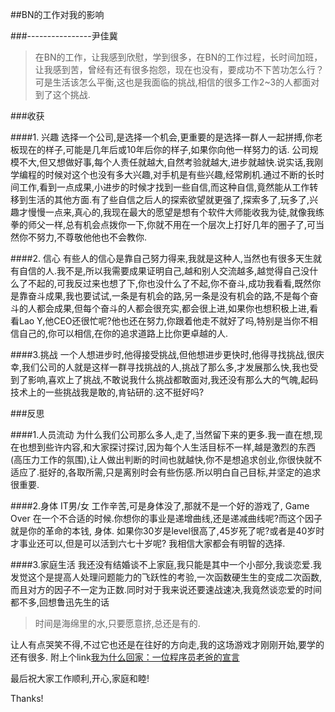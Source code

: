 ##BN的工作对我的影响

###----------------尹佳冀

>在BN的工作，让我感到欣慰，学到很多，在BN的工作过程，长时间加班，让我感到苦，曾经有还有很多抱怨，现在也没有，要成功不下苦功怎么行？可是生活该怎么平衡,这也是我面临的挑战,相信的很多工作2~3的人都面对到了这个挑战.

###收获

####1. 兴趣
选择一个公司,是选择一个机会,更重要的是选择一群人一起拼搏,你老板现在的样子,可能是几年后或10年后你的样子,如果你向他一样努力的话.
公司规模不大,但又想做好事,每个人责任就越大,自然考验就越大,进步就越快.说实话,我刚学编程的时候对这个也没有多大兴趣,对手机是有些兴趣,经常刷机.通过不断的长时间工作,看到一点成果,小进步的时候才找到一些自信,而这种自信,竟然能从工作转移到生活的其他方面.有了些自信之后人的探索欲望就更强了,探索多了,玩多了,兴趣才慢慢一点来,真心的,我现在最大的愿望是想有个软件大师能收我为徒,就像我练拳的师父一样,总有机会点拨你一下,你就不用在一个层次上打好几年的圈子了,可当然你不努力,不尊敬他他也不会教你.

####2. 信心
有些人的信心是靠自己努力得来,我就是这种人,当然也有很多天生就有自信的人.我不是,所以我需要成果证明自己,越和别人交流越多,越觉得自己没什么了不起的,可我反过来也想了下,你也没什么了不起,你不奋斗,成功我看看,既然你是靠奋斗成果,我也要试试,一条是有机会的路,另一条是没有机会的路,不是每个奋斗的人都会成果,但每个奋斗的人都会很充实,都会很上进,如果你也想积极上进,看看Lao Y,他CEO还很忙呢?他也还在努力,你跟着他走不就好了吗,特别是当你不相信自己的,你可以相信,在你的追求道路上比你更卓越的人.

####3.挑战
一个人想进步时,他得接受挑战,但他想进步更快时,他得寻找挑战,很庆幸,我们公司的人就是这样一群寻找挑战的人,挑战了那么多,才发展那么快,我也受到了影响,喜欢上了挑战,不敢说我什么挑战都敢面对,我还没有那么大的气魄,起码技术上的一些挑战我是敢的,肯钻研的.这不挺好吗?

###反思

####1.人员流动
为什么我们公司那么多人,走了,当然留下来的更多.我一直在想,现在也想到些许内容,和大家探讨探讨,因为每个人生活目标不一样,越是激烈的东西(高压力工作的氛围),让人做出判断的时间也就越快,你不是想追求创业,你很快就不适应了.挺好的,各取所需,只是离别时会有些伤感.所以明白自己目标,并坚定的追求很重要.

####2.身体
IT男/女 工作辛苦,可是身体没了,那就不是一个好的游戏了, Game Over 在一个不合适的时候.你想你的事业是递增曲线,还是递减曲线呢?而这个因子就是你的革命的本钱, 身体. 如果你30岁是level很高了,45岁死了呢?或者是40岁时才事业还可以,但是可以活到六七十岁呢? 我相信大家都会有明智的选择.

####3.家庭生活
我还没有结婚谈不上家庭,我只能是其中一个小部分,我谈恋爱.我发觉这个是提高人处理问题能力的飞跃性的考验,一次函数硬生生的变成二次函数,而且对方的因子不一定为正数.同时对于我来说还要速战速决,我竟然谈恋爱的时间都不多,回想鲁迅先生的话

>时间是海绵里的水,只要愿意挤,总还是有的.

让人有点哭笑不得,不过它也还是在往好的方向走,我的这场游戏才刚刚开始,要学的还有很多.
附上个link[我为什么回家：一位程序员老爸的宣言](http://blog.jobbole.com/36159/)

最后祝大家工作顺利,开心,家庭和睦!

Thanks!